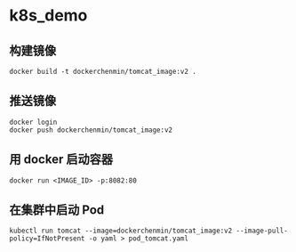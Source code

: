 # k8s_demo
## 构建镜像
```
docker build -t dockerchenmin/tomcat_image:v2 .
```

## 推送镜像
```
docker login
docker push dockerchenmin/tomcat_image:v2
```

## 用 docker 启动容器
```
docker run <IMAGE_ID> -p:8082:80
```

## 在集群中启动 Pod
```
kubectl run tomcat --image=dockerchenmin/tomcat_image:v2 --image-pull-policy=IfNotPresent -o yaml > pod_tomcat.yaml
```

